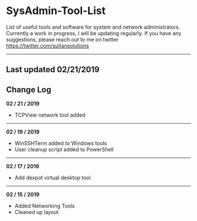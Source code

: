 # SysAdmin-Tool-List
List of useful tools and software for system and network administrators. Currently a work in progress, I will be updating regularly. If you have any suggestions, please reach out to me on twitter https://twitter.com/sultansolutions



----

## Last updated 02/21/2019



## Change Log

**02 / 21 / 2019** 

* TCPView network tool added

---

**02 / 19 / 2019** 

* WinSSHTerm added to Windows tools
* User cleanup script added to PowerShell

----

**02 / 17 / 2019**

* Add dexpot virtual desktop tool

----

**02 / 15 / 2019** 

* Added Networking Tools 
* Cleaned up layout

